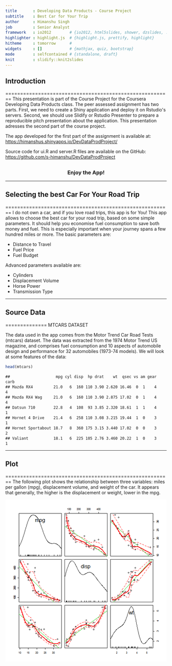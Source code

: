 ```yaml
---
title       : Developing Data Products - Course Project
subtitle    : Best Car for Your Trip
author      : Himanshu Singh
job         : Senior Analyst
framework   : io2012        # {io2012, html5slides, shower, dzslides, ...}
highlighter : highlight.js  # {highlight.js, prettify, highlight}
hitheme     : tomorrow      # 
widgets     : []            # {mathjax, quiz, bootstrap}
mode        : selfcontained # {standalone, draft}
knit        : slidify::knit2slides
---
```


<!-- ## Read-And-Delete -->

<!-- 1. Edit YAML front matter -->
<!-- 2. Write using R Markdown -->
<!-- 3. Use an empty line followed by three dashes to separate slides! -->

<!----- .class #id -->

## Introduction
========================================================
This presentation is part of the Course Project for the Coursera Developing Data Products class. The peer assessed assignment has two parts. First, we need to create a Shiny application and deploy it on Rstudio's servers. Second, we should use Slidify or Rstudio Presenter to prepare a reproducible pitch presentation about the application. This presentation adresses the second part of the course project.

The app developed for the first part of the assignment is available at:
https://himanshus.shinyapps.io/DevDataProdProject/

Source code for ui.R and server.R files are available on the GitHub:
https://github.com/s-himanshu/DevDataProdProject


## <h3 align="center">Enjoy the App! </h2>

---
## Selecting the best Car For Your Road Trip
========================================================
I do not own a car, and if you love road trips, this app is for You!
This app allows to choose the best car for your road trip, based on some simple parameters. It should help you economise fuel consumption to save both money and fuel. This is especially important when your journey spans a few hundred miles or more.
The basic parameters are:
- Distance to Travel
- Fuel Price
- Fuel Budget

Advanced parameters available are:
- Cylinders
- Displacement Volume
- Horse Power
- Transmission Type

---
## Source Data
==============
MTCARS DATASET

The data used in the app comes from the Motor Trend Car Road Tests (mtcars) dataset. The data was extracted from the 1974 Motor Trend US magazine, and comprises fuel consumption and 10 aspects of automobile design and performance for 32 automobiles (1973-74 models). We will look at some features of the data:

```r
head(mtcars)
```

```
##                    mpg cyl disp  hp drat    wt  qsec vs am gear carb
## Mazda RX4         21.0   6  160 110 3.90 2.620 16.46  0  1    4    4
## Mazda RX4 Wag     21.0   6  160 110 3.90 2.875 17.02  0  1    4    4
## Datsun 710        22.8   4  108  93 3.85 2.320 18.61  1  1    4    1
## Hornet 4 Drive    21.4   6  258 110 3.08 3.215 19.44  1  0    3    1
## Hornet Sportabout 18.7   8  360 175 3.15 3.440 17.02  0  0    3    2
## Valiant           18.1   6  225 105 2.76 3.460 20.22  1  0    3    1
```

---
## Plot 
========================================================
The following plot shows the relationship between three variables: miles per gallon (mpg), displacement volume, and weight of the car. It appears that generally, the higher is the displacement or weight, lower in the mpg.

![plot of chunk Plot](figure/Plot-1.png)
